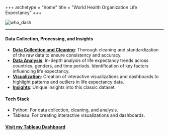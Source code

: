 +++
archetype = "home"
title = "World Health Organization Life Expectancy"
+++

![who_dash](/WHO_Life_Expectancy_Dash/images/who_dash.png?width=100%)

---------------------------------------------------

#### Data Collection, Processing, and Insights

- **[Data Collection and  Cleaning](data_collect)**: Thorough cleaning and standardization of the raw data to ensure consistency and accuracy.
- **[Data Analysis](automl)**: In-depth analysis of life expectancy trends across countries, genders, and time periods. Identification of key factors influencing life expectancy.
- **[Visualization](viz)**: Creation of interactive visualizations and dashboards to highlight patterns and outliers in life expectancy data.
- **[Insights](insights)**: Unique insights into this classic dataset.

#### Tech Stack

- Python: For data collection, cleaning, and analysis.
- Tableau: For creating interactive visualizations and dashboards.

#### [Visit my Tableau Dashboard](https://public.tableau.com/app/profile/colton.robbins/viz/WHOlifeexpectancy/WHOLifeexpectancy?publish=yes)

